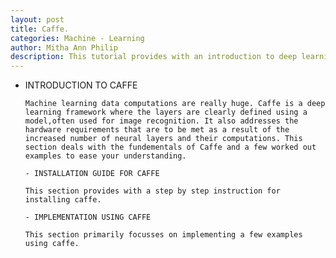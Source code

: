 ```yaml
---
layout: post
title: Caffe.  
categories: Machine - Learning
author: Mitha Ann Philip
description: This tutorial provides with an introduction to deep learning framework and examples implemented using caffe.
---
```


- INTRODUCTION TO CAFFE

      Machine learning data computations are really huge. Caffe is a deep learning framework where the layers are clearly defined using a model,often used for image recognition. It also addresses the hardware requirements that are to be met as a result of the increased number of neural layers and their computations. This section deals with the fundementals of Caffe and a few worked out examples to ease your understanding.
    
      - INSTALLATION GUIDE FOR CAFFE

      This section provides with a step by step instruction for installing caffe.

      - IMPLEMENTATION USING CAFFE

      This section primarily focusses on implementing a few examples using caffe.
